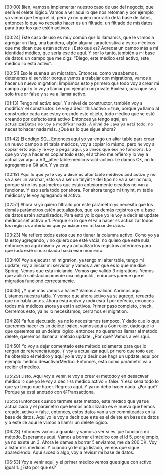 [00:00] Bien, vamos a implementar nuestro caso de uso del negocio, que sería el delete lógico. Vamos a ver aquí lo que nos retornan y por ejemplo, ya vimos que tengo el id, pero yo no quiero borrarlo de la base de datos, entonces lo que yo necesito hacer es un filtrado, un filtrado de mis datos para traer los que estén activos.

[00:24] Este caso de uso es muy común que lo llamamos, que le vamos a agregar un flag, una bandera, algún alguna característica a estos médicos que me digan que están activos. ¿Esto qué es? Agregar un campo más a mi identidad médico, que sería ese de aquí. Y por lo tanto, también a mi base de datos, un campo que me diga: “Diego, este médico está activo, este médico no está activo”.

[00:51] Eso le suena a un migration. Entonces, como ya sabemos, detenemos el servidor porque vamos a trabajar con migrations, vamos a hacer un nuevo migration, limpiamos esto y primero que todo voy a crear mi campo aquí y lo voy a llamar por ejemplo un private Boolean, para que sea solo true or false y se va a llamar activo.

[01:13] Tengo mi activo aquí. Y a nivel de constructor, también voy a modificar el constructor. Le voy a decir this.activo = true, porque yo llamo al constructor cada que estoy creando este objeto, todo médico que se esté creando por defecto está activo. Entonces ya tengo aquí, en actualizarDatos no voy a modificar nada. A nivel de Java ya está todo, no necesito hacer nada más. ¿Qué es lo que sigue ahora?

[01:42] El código SQL. Entonces aquí yo ya tengo un alter table para crear un nuevo campo a mi tabla médicos, voy a copiar lo mismo, pero no voy a copiar esto aquí y le voy a pegar aquí, ya vimos que eso no funciona. Lo que yo voy a hacer es copiar todo esto, el archivo me refiero y lo voy a actualizar aquí a V3__alter-table-medicos-add-activo. Le damos OK, no lo agregamos a Git aún. Y ya está.

[02:18] Aquí lo que yo le voy a decir es alter table médicos add activo y no va a ser un varchar, esto va a ser un tinyint y del tipo no va a ser no nulo, porque si no los parámetros que están anteriormente creados no van a funcionar. Y eso sería todo por ahora. Por ahora tengo mi tinyint, mi tabla médicos y le voy agregando el activo.

[02:51] Ahora si yo quiero filtrarlo por este parámetro yo necesito que los demás parámetros estén actualizados, que los demás registros en la base de datos estén actualizados. Para esto yo lo que yo le voy a decir es update médicos set activo = 1. Porque en lo que él va a hacer es actualizar todos los registros anteriores que ya existen en mi base de datos.

[03:23] Me refiero todos estos que no tienen la columna activo. Como yo ya la estoy agregando, y no quiero que esté vacía, no quiero que esté nula, entonces yo aquí mismo ya voy a actualizar los registros anteriores para que todo esté sincronizado hasta este momento.

[03:40] Voy a ejecutar mi migration, ya tengo mi alter table, tengo mi update, voy a iniciar mi servidor, y vamos a ver qué es lo que me dice Spring. Vemos que está iniciando. Vemos que validó 3 migrations. Vemos que aplicó satisfactoriamente una migración, entonces parece que el migration funcionó correctamente.

[04:06] ¿Y qué más vamos a hacer? Vamos a validar. Abrimos aquí. Listamos nuestra tabla. Y vemos que ahora activo ya se agregó, recuerda que no había antes. Ahora está activo y todo está 1 por defecto, entonces todos mis médicos ahora ya están activos. Primer paso completo, check. Cerremos esto, ya no lo necesitamos, cerramos el migration.

[04:28] Ya fue ejecutado, ya no lo necesitamos tampoco. Y dado que lo que queremos hacer es un delete lógico, vamos aquí a Controller, dado que lo que queremos es un delete lógico, entonces no queremos llamar al método delete, queremos llamar al método update. ¿Por qué? Vamos a ver aquí.

[04:50] Yo voy a dejar comentado este método solamente para que lo tengan de referencia luego. Y voy a actualizar aquí, primero que todo eso, he obtenido el médico y aquí yo le voy a decir que haga un update, aquí por ejemplo medico.desactivarMedico. Entonces, esto como parámetro va a recibir el médico.

[05:29] Listo. Aquí voy a venir, le voy a crear el método y en desactivar médico lo que yo le voy a decir es medico.activo = false. Y eso sería todo lo que yo tengo que hacer. Regreso aquí. Y ya no debo hacer nada. ¿Por qué? Porque ya está anotado con @Transactional.

[05:55] Entonces cuando termine este método, este médico que ya fue actualizado y el parámetro que hemos actualizado es el nuevo que hemos creado, activo = false, entonces, estos datos van a ser commiteados en la base de datos. Aquí yo le voy a decir que este es el delete en base de datos y a este de aquí le vamos a llamar un delete lógico.

[06:23] Entonces vamos a guardar y vamos a ver si es que funciona mi método. Esperamos aquí. Vamos a borrar el médico con el id 5, por ejemplo, ya no existe un 3. Ahora le damos a borrar 5 enviamos, me da 200 OK. Voy a listar mis médicos. Y cuando yo le diga listado, vemos que sigue apareciendo. Aquí sucedió algo, voy a revisar mi base de datos.

[06:53] Voy a venir aquí, y el primer médico vemos que sigue con activo igual 1. ¿Esto por qué es?

 